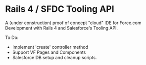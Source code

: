 Rails 4 / SFDC Tooling API
=================

A (under construction) proof of concept "cloud" IDE for Force.com Development with Rails 4 and Salesforce's Tooling API.

To Do:
* Implement 'create' controller method
* Support VF Pages and Components
* Salesforce DB setup and cleanup scripts.
